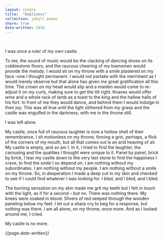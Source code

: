 ```yaml
---
layout: single
title:  "Emptiness" 
collection: jekyll poems
share: true
date-written: 2018
---
```


&nbsp;
&nbsp;

<p>
I was once a ruler of my own castle. 

</p>

<p>
To me, the sound of music would be the clacking of dancing shoes on its cobblestone floors, and the raucous cheering of my townsmen would provide the melody. I would sit on my throne with a smile plastered on my face –one I thought permanent. I would not partake with the merriment as I would merely observe but that alone has given me great gratification all this time. The crown on my head would slip and a maiden would come to re-adjust it on my curls, making sure to get the tilt right. Knaves would offer wine and a whole rack of lamb as a toast to the king and the hallow halls of his fort. In front of me they would dance, and behind them I would indulge in their joy. This was all true until the light slithered from my grasp and the castle was engulfed in the darkness, with me in the throne still.
 </p>
  
 <p>
  I was left alone.
 </p>
 
 <p>
  My castle, once full of raucous laughter is now a hollow shell of their remembrance. I sit motionless on my throne, forcing a grin, perhaps, a flick of the corners of my mouth, but all that comes out is an arid heaving of air. My castle is empty, and so am I. In it, I tried to find the laughter, the carousing and the qualities I thought were unique to it. Panel by panel, brick by brick, I tear my castle down to the very last stone to find the happiness I crave, to find the smile I so depend on. I am nothing without my subordinates. I am nothing without my people. I am nothing without a smile on my throne. So, in desperation I made a deep cut in my skin and checked to see if I could find whatever I was looking for. I bled, and I bled, and I bled. 
  </p>
  
  <p>
  The burning sensation on my skin made me grit my teeth but I felt in touch with the light, as if for a second – but no. There was nothing there. My knees were soaked in blood. Slivers of red seeped through the wooden paneling below my feet. I let out a sharp cry to beg for a response, but nothing was there. I am all alone, on my throne, once more. And as I looked around me, I cried.
  </p>
  
  <p>
  My castle is no more.
  </p>
  
  <em> {{page.date-written}} </em>
